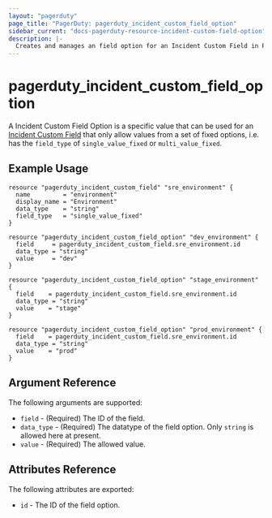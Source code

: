 ```yaml
---
layout: "pagerduty"
page_title: "PagerDuty: pagerduty_incident_custom_field_option"
sidebar_current: "docs-pagerduty-resource-incident-custom-field-option"
description: |-
  Creates and manages an field option for an Incident Custom Field in PagerDuty.
---
```


# pagerduty\_incident\_custom\_field\_option

A Incident Custom Field Option is a specific value that can be used for an [Incident Custom Field](https://support.pagerduty.com/docs/custom-fields-on-incidents) that only allow values from a set of fixed options,
i.e. has the `field_type` of `single_value_fixed` or `multi_value_fixed`.

## Example Usage

```hcl
resource "pagerduty_incident_custom_field" "sre_environment" {
  name         = "environment"
  display_name = "Environment"
  data_type    = "string"
  field_type   = "single_value_fixed"
}

resource "pagerduty_incident_custom_field_option" "dev_environment" {
  field     = pagerduty_incident_custom_field.sre_environment.id
  data_type = "string"
  value     = "dev"
}

resource "pagerduty_incident_custom_field_option" "stage_environment" {
  field    = pagerduty_incident_custom_field.sre_environment.id
  data_type = "string"
  value    = "stage"
}

resource "pagerduty_incident_custom_field_option" "prod_environment" {
  field    = pagerduty_incident_custom_field.sre_environment.id
  data_type = "string"
  value    = "prod"
}
```

## Argument Reference

The following arguments are supported:

* `field` - (Required) The ID of the field.
* `data_type` - (Required) The datatype of the field option. Only `string` is allowed here at present.
* `value` - (Required) The allowed value.

## Attributes Reference

The following attributes are exported:

  * `id` - The ID of the field option.
